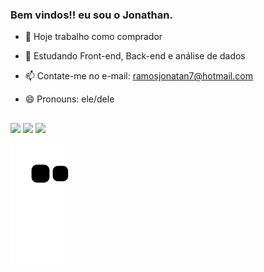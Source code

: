 ### Bem vindos!! eu sou o Jonathan.

- 🔭 Hoje trabalho como comprador
- 🌱 Estudando Front-end, Back-end e análise de dados
- 📫 Contate-me no e-mail: ramosjonatan7@hotmail.com
- 😄 Pronouns: ele/dele 

  ##
 
<div> 
  <a href="https://instagram.com/jhowramos_" target="_blank"><img src="https://img.shields.io/badge/-Instagram-%23E4405F?style=for-the-badge&logo=instagram&logoColor=white" target="_blank"></a>
 	<a href="https://www.twitch.tv/KatowJowX" target="_blank"><img src="https://img.shields.io/badge/Twitch-9146FF?style=for-the-badge&logo=twitch&logoColor=white" target="_blank"></a>
  <a href="https://www.linkedin.com/in/jonathan-ramos-cordeiro-530339187" target="_blank"><img src="https://img.shields.io/badge/-LinkedIn-%230077B5?style=for-the-badge&logo=linkedin&logoColor=white" target="_blank"></a> 
 
  ![Snake animation](https://github.com/rafaballerini/rafaballerini/blob/output/github-contribution-grid-snake.svg)
 
</div>
